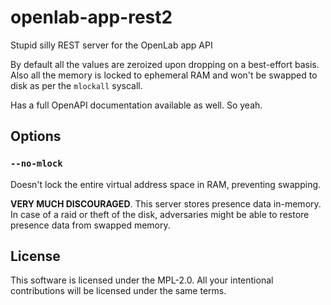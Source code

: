 # openlab-app-rest2

Stupid silly REST server for the OpenLab app API

By default all the values are zeroized upon dropping on a best-effort basis.
Also all the memory is locked to ephemeral RAM and won't be swapped to disk as per the `mlockall` syscall.

Has a full OpenAPI documentation available as well. So yeah.

## Options

### `--no-mlock`

Doesn't lock the entire virtual address space in RAM, preventing swapping.

**VERY MUCH DISCOURAGED**. This server stores presence data in-memory.
In case of a raid or theft of the disk, adversaries might be able to restore presence data from swapped memory.

## License

This software is licensed under the MPL-2.0. All your intentional contributions will be licensed under the same terms.

